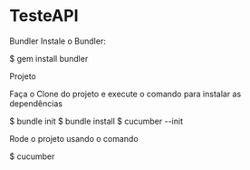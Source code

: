 # TesteAPI

Bundler
Instale o Bundler:

$ gem install bundler

Projeto

Faça o Clone do projeto e execute o comando para instalar as dependências

$ bundle init
$ bundle install
$ cucumber --init

Rode o projeto usando o comando

$ cucumber